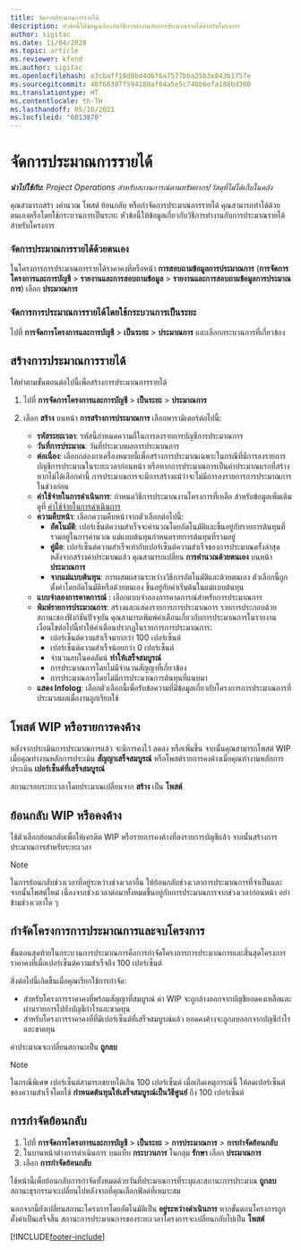 ```yaml
---
title: จัดการประมาณการรายได้
description: หัวข้อนี้ให้ข้อมูลเกี่ยวกับวิธีการทำงานกับการประมาณรายได้สำหรับโครงการ
author: sigitac
ms.date: 11/04/2020
ms.topic: article
ms.reviewer: kfend
ms.author: sigitac
ms.openlocfilehash: e3cbaff18d8bd4d6f6a7577bba25b3e843b1757e
ms.sourcegitcommit: 40f68387f594180af64a5e5c748b6efa188bd300
ms.translationtype: HT
ms.contentlocale: th-TH
ms.lasthandoff: 05/10/2021
ms.locfileid: "6013870"
---
```

# <a name="manage-revenue-estimates"></a>จัดการประมาณการรายได้

_**นำไปใช้กับ:** Project Operations สำหรับสถานการณ์ตามทรัพยากร/วัสดุที่ไม่ได้เก็บในคลัง_

คุณสามารถสร้า งคำนวณ โพสต์ ย้อนกลับ หรือกำจัดการประมาณการรายได้ คุณสามารถทำได้ด้วยตนเองหรือโดยใช้กระบวนการเป็นระยะ หัวข้อนี้ให้ข้อมูลเกี่ยวกับวิธีการทำงานกับการประมาณรายได้สำหรับโครงการ

### <a name="manage-revenue-estimates-manually"></a>จัดการประมาณการรายได้ด้วยตนเอง

ในโครงการการประมาณการรายได้ราคาคงที่หรือหน้า **การสอบถามข้อมูลการประมาณการ** (**การจัดการโครงการและการบัญชี** > **รายงานและการสอบถามข้อมูล** > **รายงานและการสอบถามข้อมูลการประมาณการ**) เลือก **ประมาณการ**

### <a name="manage-revenue-estimates-using-a-periodic-process"></a>จัดการการประมาณการรายได้โดยใช้กระบวนการเป็นระยะ

ไปที่ **การจัดการโครงการและการบัญชี** > **เป็นระยะ** > **ประมาณการ** และเลือกกระบวนการที่เกี่ยวข้อง

## <a name="create-a-revenue-estimate"></a>สร้างการประมาณการรายได้

ให้ทำตามขั้นตอนต่อไปนี้เพื่อสร้างการประมาณการรายได้ 

1. ไปที่ **การจัดการโครงการและการบัญชี** > **เป็นระยะ** > **ประมาณการ**
2. เลือก **สร้าง** บนหน้า **การสร้างการประมาณการ** เลือกพารามิเตอร์ต่อไปนี้:

   - **รหัสระยะเวลา**: รหัสนี้กำหนดความถี่ในการลงรายการบัญชีการประมาณการ
   - **วันที่การประมาณ**: วันที่ประมวลผลการประมาณการ
   - **ต่อเนื่อง**: เลือกกล่องกาเครื่องหมายนี้เพื่อสร้างการประมาณเฉพาะในกรณีที่มีการลงรายการบัญชีการประมาณในระยะเวลาก่อนหน้า หรือหากการประมาณการเป็นค่าประมาณแรกที่สร้าง หากไม่ได้เลือกค่านี้ การประมาณการจะมีการสร้างแม้ว่าจะไม่มีการลงรายการการประมาณการในช่วงก่อน
   - **ค่าใช้จ่ายในการดำเนินการ**: กำหนดวิธีการประมาณงานโครงการที่เหลือ สำหรับข้อมูลเพิ่มเติม ดูที่ [ค่าใช้จ่ายในการดำเนินการ](cost-complete-methods.md)
   - **ความคืบหน้า**: เลือกความคืบหน้าจากตัวเลือกต่อไปนี้:
     - **อัตโนมัติ**: เปอร์เซ็นต์ความสำเร็จจะคำนวณโดยอัตโนมัติและขึ้นอยู่กับรายการต้นทุนที่รวมอยู่ในการคำนวณ แม่แบบต้นทุนกำหนดรายการต้นทุนที่รวมอยู่
     - **คู่มือ**: เปอร์เซ็นต์ความสำเร็จเท่ากับเปอร์เซ็นต์ความสำเร็จของการประมาณครั้งล่าสุด หลังจากสร้างค่าประมาณแล้ว คุณสามารถเปลี่ยน **การคำนวณด้วยตนเอง** บนหน้า **ประมาณการ**
     - **จากแม่แบบต้นทุน**: การผสมผสานระหว่างวิธีการอัตโนมัติและด้วยตนเอง ตัวเลือกนี้ถูกตั้งค่าโดยอัตโนมัติหรือด้วยตนเอง ขึ้นอยู่กับค่าเริ่มต้นในแม่แบบต้นทุน
   - **แบบจำลองการคาดการณ์** : เลือกแบบจำลองการคาดการณ์สำหรับการประมาณการ
   - **พิมพ์รายการประมาณการ**: สร้างและแสดงรายการการประมาณการ รายการประกอบด้วยสถานะของฟังก์ชันปัจจุบัน คุณสามารถพิมพ์คำเตือนเกี่ยวกับการประมาณการในรายงาน เงื่อนไขต่อไปนี้ทำให้คำเตือนปรากฏในรายการการประมาณการ:
     - เปอร์เซ็นต์ความสำเร็จมากกว่า 100 เปอร์เซ็นต์
     - เปอร์เซ็นต์ความสำเร็จน้อยกว่า 0 เปอร์เซ็นต์
     - จำนวนลบในคอลัมน์ **ทำให้เสร็จสมบูรณ์**
     - การประมาณการโดยไม่มีจำนวนสัญญาที่เกี่ยวข้อง
     - การประมาณการโดยไม่มีการประมาณการต้นทุนที่แนบมา
   - **แสดง Infolog**: เลือกตัวเลือกนี้เพื่อรับข้อความที่มีข้อมูลเกี่ยวกับโครงการการประมาณการที่ประมวลผลเมื่องานถูกเรียกใช้


## <a name="post-wip-or-accruals"></a>โพสต์ WIP หรือรายการคงค้าง

หลังจากประเมินการประมาณการแล้ว จะมีการคงไว้ ลดลง หรือเพิ่มขึ้น จากนั้นคุณสามารถโพสต์ WIP เมื่อคุณทำงานหลักการประเมิน **สัญญาเสร็จสมบูรณ์** หรือโพสต์รายการคงค้างเมื่อคุณทำงานหลักการประเมิน **เปอร์เซ็นต์ที่เสร็จสมบูรณ์**
  
สถานะรอบระยะเวลาโดยประมาณเปลี่ยนจาก **สร้าง** เป็น **โพสต์**

## <a name="reverse-wip-or-accruals"></a>ย้อนกลับ WIP หรือคงค้าง

ใช้ตัวเลือกย้อนกลับเพื่อให้เครดิต WIP หรือรายการคงค้างที่ลงรายการบัญชีแล้ว จากนั้นสร้างการประมาณการสำหรับระยะเวลา

> [!NOTE]
> ในการย้อนกลับช่วงเวลาที่อยู่ระหว่างช่วงเวลาอื่น ให้ย้อนกลับช่วงเวลาการประมาณการที่จำเป็นและจากนั้นโพสต์ใหม่ เนื่องจากช่วงเวลาต่อมาทั้งหมดขึ้นอยู่กับการประมาณการจากช่วงเวลาก่อนหน้า อย่าข้ามช่วงเวลาใด ๆ

## <a name="eliminate-the-estimate-project-and-finish-the-project"></a>กำจัดโครงการการประมาณการและจบโครงการ

ขั้นตอนสุดท้ายในกระบวนการประมาณการคือการกำจัดโครงการการประมาณการและสิ้นสุดโครงการราคาคงที่เมื่อเปอร์เซ็นต์ความสำเร็จถึง 100 เปอร์เซ็นต์

สิ่งต่อไปนี้เกิดขึ้นเมื่อคุณเรียกใช้การกำจัด:

- สำหรับโครงการราคาคงที่พร้อมสัญญาที่สมบูรณ์ ค่า WIP จะถูกล้างออกจากบัญชียอดคงเหลือและผ่านรายการไปยังบัญชีกำไรและขาดทุน
- สำหรับโครงการราคาคงที่ที่มีเปอร์เซ็นต์ที่เสร็จสมบูรณ์แล้ว ยอดคงค้างจะถูกลบออกจากบัญชีกำไรและขาดทุน

ค่าประมาณจะเปลี่ยนสถานะเป็น **ถูกลบ**

> [!NOTE]
> ในกรณีพิเศษ เปอร์เซ็นต์สามารถขยายได้เกิน 100 เปอร์เซ็นต์ เมื่อเกิดเหตุการณ์นี้ ให้ลดเปอร์เซ็นต์ของความสำเร็จโดยใช้ **กำหนดต้นทุนให้เสร็จสมบูรณ์เป็นวิธีศูนย์** ถึง 100 เปอร์เซ็นต์

## <a name="reverse-elimination"></a>การกำจัดย้อนกลับ

1. ไปที่ **การจัดการโครงการและการบัญชี** > **เป็นระยะ** > **การประมาณการ** > **การกำจัดย้อนกลับ** 
2. ในบานหน้าต่างการดำเนินการ บนแท็บ **กระบวนการ** ในกลุ่ม **รักษา**  เลือก **ประมาณการ** 
3. เลือก **การกำจัดย้อนกลับ**

ใช้หน้านี้เพื่อย้อนกลับการกำจัดทั้งหมดด้วยวันที่ประมาณการที่ระบุและสถานะการประมาณ **ถูกลบ** สถานะธุรกรรมจะเปลี่ยนไปหลังจากที่คุณเลือกฟิลด์ที่เหมาะสม

นอกจากนี้ยังเปลี่ยนสถานะโครงการโดยอัตโนมัติเป็น **อยู่ระหว่างดำเนินการ** หากขั้นตอนโครงการถูกตั้งค่าเป็นเสร็จสิ้น สถานะการประมาณการของระยะเวลาโครงการจะเปลี่ยนกลับไปเป็น **โพสต์**


[!INCLUDE[footer-include](../includes/footer-banner.md)]